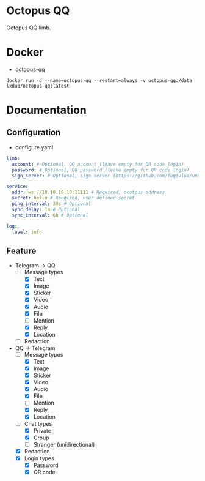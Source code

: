 # Octopus QQ
Octopus QQ limb.

# Docker
* [octopus-qq](https://hub.docker.com/r/lxduo/octopus-qq)
```shell
docker run -d --name=octopus-qq --restart=always -v octopus-qq:/data lxduo/octopus-qq:latest
```

# Documentation

## Configuration
* configure.yaml
```yaml
limb:
  account: # Optional, QQ account (leave empty for QR code login)
  password: # Optional, QQ password (leave empty for QR code login)
  sign_server: # Optional, sign server (https://github.com/fuqiuluo/unidbg-fetch-qsign)

service:
  addr: ws://10.10.10.10:11111 # Required, ocotpus address
  secret: hello # Reuqired, user defined secret
  ping_interval: 30s # Optional
  sync_delay: 1m # Optional
  sync_interval: 6h # Optional

log:
  level: info
```

## Feature

* Telegram → QQ
  * [ ] Message types
    * [x] Text
	* [x] Image
	* [x] Sticker
	* [x] Video
	* [x] Audio
    * [x] File
    * [ ] Mention
    * [x] Reply
    * [x] Location
  * [ ] Redaction

* QQ → Telegram
  * [ ] Message types
    * [x] Text
	* [x] Image
	* [x] Sticker
	* [x] Video
	* [x] Audio
    * [x] File
    * [ ] Mention
    * [x] Reply
    * [x] Location
  * [ ] Chat types
    * [x] Private
    * [x] Group
    * [ ] Stranger (unidirectional)
  * [x] Redaction
  * [x] Login types
	* [x] Password
	* [x] QR code
